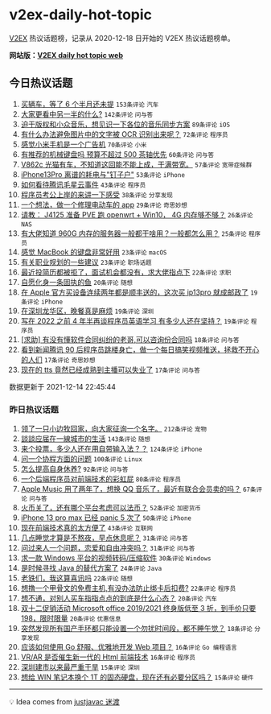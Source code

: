# v2ex-daily-hot-topic

[V2EX](https://www.v2ex.com/) 热议话题榜，记录从 2020-12-18 日开始的 V2EX 热议话题榜单。

**网站版：[V2EX daily hot topic web](https://boojack.github.io/v2ex-daily-hot-topic-web/)**

## 今日热议话题

<!-- TODAY BEGIN -->

1. [买辆车，等了 6 个半月还未提](https://www.v2ex.com/t/822035) `153条评论` `汽车`
1. [大家更看中另一半的什么?](https://www.v2ex.com/t/822017) `142条评论` `问与答`
1. [迫于版权和小众音乐，想见识一下各位的音乐同步方案](https://www.v2ex.com/t/822025) `89条评论` `iOS`
1. [有什么办法避免图片中的文字被 OCR 识别出来呢？](https://www.v2ex.com/t/822041) `72条评论` `程序员`
1. [感觉小米手机是一个广告机](https://www.v2ex.com/t/822136) `70条评论` `小米`
1. [有推荐的机械键盘吗 预算不超过 500 茶轴优先](https://www.v2ex.com/t/822081) `60条评论` `问与答`
1. [V862c 光猫有车，不知道这回能不能上成，干满带宽。](https://www.v2ex.com/t/822073) `57条评论` `宽带症候群`
1. [iPhone13Pro 离谱的耗电与"钉子户"](https://www.v2ex.com/t/822043) `53条评论` `iPhone`
1. [如何看待腾讯毛星云事件](https://www.v2ex.com/t/822235) `43条评论` `程序员`
1. [程序员考公上岸的来讲一下感受](https://www.v2ex.com/t/822220) `38条评论` `分享发现`
1. [一个想法，做一个修理电动车的 app](https://www.v2ex.com/t/822018) `29条评论` `奇思妙想`
1. [请教： J4125 准备 PVE 跑 openwrt + Win10， 4G 内存够不够？](https://www.v2ex.com/t/822208) `26条评论` `NAS`
1. [有大佬知道 960G 内存的服务器一般都干啥用？一般都怎么用？](https://www.v2ex.com/t/822225) `25条评论` `程序员`
1. [感觉 MacBook 的键盘非常好用](https://www.v2ex.com/t/822093) `23条评论` `macOS`
1. [有关职业规划的一些建议](https://www.v2ex.com/t/822015) `23条评论` `职场话题`
1. [最近投简历都被拒了，面试机会都没有，求大佬指点下](https://www.v2ex.com/t/822127) `22条评论` `求职`
1. [自愿化身一条固执的鱼](https://www.v2ex.com/t/822091) `20条评论` `随想`
1. [在 Apple 官方买设备连续两年都是顺丰送的，这次买 ip13pro 就成邮政了](https://www.v2ex.com/t/822121) `19条评论` `iPhone`
1. [在深圳龙华区，晚餐真是麻烦](https://www.v2ex.com/t/822028) `19条评论` `深圳`
1. [写在 2022 之前 4 年半再谈程序员英语学习 有多少人还在坚持？](https://www.v2ex.com/t/822022) `19条评论` `程序员`
1. [[求助] 有没有懂软件合同纠纷的老哥,可以咨询份合同吗](https://www.v2ex.com/t/822132) `18条评论` `问与答`
1. [看到新闻腾讯 90 后程序员跳楼身亡，做一个每日搞笑视频推送，拯救不开心的人们](https://www.v2ex.com/t/822243) `17条评论` `奇思妙想`
1. [现在的 tts 竟然已经成熟到主播可以失业了](https://www.v2ex.com/t/822163) `17条评论` `问与答`

数据更新于 2021-12-14 22:45:44

<!-- TODAY END -->

### 昨日热议话题

<!-- YESTERDAY BEGIN -->

1. [领了一只小边牧回家，向大家征询一个名字。](https://www.v2ex.com/t/821771) `212条评论` `宠物`
1. [談談应届在一線城市的生活](https://www.v2ex.com/t/821856) `143条评论` `随想`
1. [来个投票，多少人还在用自带输入法？？](https://www.v2ex.com/t/821922) `124条评论` `iPhone`
1. [问一个协程方面的问题](https://www.v2ex.com/t/821871) `100条评论` `Linux`
1. [怎么提高自身休养?](https://www.v2ex.com/t/821764) `92条评论` `问与答`
1. [一个后端程序员对前端技术的彩虹屁](https://www.v2ex.com/t/821809) `80条评论` `程序员`
1. [Apple Music 用了两年了，想换 QQ 音乐了，最近有联合会员卖的吗？](https://www.v2ex.com/t/821767) `67条评论` `问与答`
1. [火币关了，还有哪个平台考虑可以法币？](https://www.v2ex.com/t/821757) `52条评论` `加密货币`
1. [iPhone 13 pro max 已经 panic 5 次了](https://www.v2ex.com/t/821797) `50条评论` `iPhone`
1. [现在前端技术真的太方便了](https://www.v2ex.com/t/821768) `43条评论` `互联网`
1. [几点睡觉才算是不熬夜，早点休息呢？](https://www.v2ex.com/t/821903) `31条评论` `问与答`
1. [问过来人一个问题，恋爱和自由冲突吗？](https://www.v2ex.com/t/821792) `31条评论` `问与答`
1. [求一款 Windows 平台的视频转码/压缩软件](https://www.v2ex.com/t/821885) `30条评论` `Windows`
1. [是时候寻找 Java 的替代方案了](https://www.v2ex.com/t/821918) `24条评论` `Java`
1. [老铁们，我这算喜讯吗](https://www.v2ex.com/t/821977) `22条评论` `随想`
1. [想撸一个甲骨文的免费主机,有没办法防止绑卡后扣费?](https://www.v2ex.com/t/821937) `22条评论` `程序员`
1. [想不通，对别人买车指指点点的到底是什么心态？](https://www.v2ex.com/t/821908) `20条评论` `汽车`
1. [双十二促销活动 Microsoft office 2019/2021 终身版低至 3 折，到手价只要 198，限时限量](https://www.v2ex.com/t/821888) `20条评论` `优惠信息`
1. [突然发现所有国产手环都只能设置一个勿扰时间段，都不睡午觉？](https://www.v2ex.com/t/821790) `18条评论` `分享发现`
1. [应该如何使用 Go 舒服、优雅地开发 Web 项目？](https://www.v2ex.com/t/821961) `16条评论` `Go 编程语言`
1. [VR/AR 是否催生新一代的 Html 前端技术](https://www.v2ex.com/t/821917) `16条评论` `程序员`
1. [深圳建市以来最严重干旱](https://www.v2ex.com/t/821882) `15条评论` `深圳`
1. [想给 WIN 笔记本换个 1T 的固态硬盘，现在还有必要分区吗？](https://www.v2ex.com/t/821794) `15条评论` `硬件`

<!-- YESTERDAY END -->

---

💡 Idea comes from [justjavac 迷渡](https://github.com/justjavac/)
